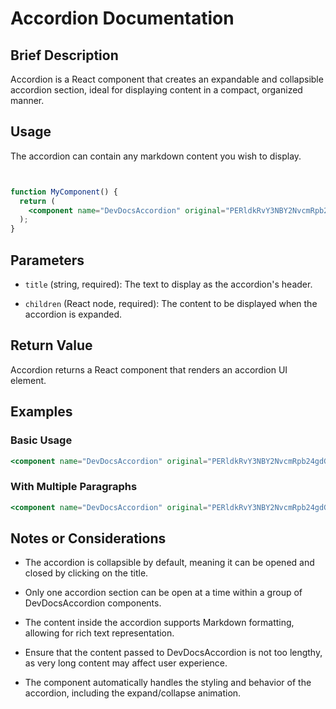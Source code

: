 # Accordion Documentation

## Brief Description

Accordion is a React component that creates an expandable and collapsible accordion section, ideal for displaying content in a compact, organized manner.

## Usage

The accordion can contain any markdown content you wish to display.

```jsx


function MyComponent() {
  return (
    <component name="DevDocsAccordion" original="PERldkRvY3NBY2NvcmRpb24gdGl0bGU9IlNlY3Rpb24gVGl0bGUiPgogICAgICB7LyogWW91ciBjb250ZW50IGhlcmUgKi99CiAgICA8L0RldkRvY3NBY2NvcmRpb24+" props="eyJ0aXRsZSI6IlNlY3Rpb24gVGl0bGUiLCJjaGlsZHJlbiI6InsvKiBZb3VyIGNvbnRlbnQgaGVyZSAqL30ifQ=="></component>
  );
}
```

## Parameters

* `title` (string, required): The text to display as the accordion's header.

* `children` (React node, required): The content to be displayed when the accordion is expanded.

## Return Value

Accordion returns a React component that renders an accordion UI element.

## Examples

### Basic Usage

```jsx
<component name="DevDocsAccordion" original="PERldkRvY3NBY2NvcmRpb24gdGl0bGU9IkdldHRpbmcgU3RhcnRlZCI+CiAgPHA+VGhpcyBpcyB0aGUgY29udGVudCBvZiB0aGUgYWNjb3JkaW9uLiBJdCBjYW4gaW5jbHVkZSBhbnkgdmFsaWQgSlNYLjwvcD4KPC9EZXZEb2NzQWNjb3JkaW9uPg==" props="eyJ0aXRsZSI6IkdldHRpbmcgU3RhcnRlZCIsImNoaWxkcmVuIjoiPHA+VGhpcyBpcyB0aGUgY29udGVudCBvZiB0aGUgYWNjb3JkaW9uLiBJdCBjYW4gaW5jbHVkZSBhbnkgdmFsaWQgSlNYLjwvcD4ifQ=="></component>
```

### With Multiple Paragraphs

```jsx
<component name="DevDocsAccordion" original="PERldkRvY3NBY2NvcmRpb24gdGl0bGU9IkFkdmFuY2VkIFRvcGljcyI+CiAgPHA+Rmlyc3QgcGFyYWdyYXBoIG9mIGNvbnRlbnQuPC9wPgogIDxwPlNlY29uZCBwYXJhZ3JhcGggd2l0aCBtb3JlIGRldGFpbHMuPC9wPgogIDx1bD4KICAgIDxsaT5MaXN0IGl0ZW0gMTwvbGk+CiAgICA8bGk+TGlzdCBpdGVtIDI8L2xpPgogIDwvdWw+CjwvRGV2RG9jc0FjY29yZGlvbj4=" props="eyJ0aXRsZSI6IkFkdmFuY2VkIFRvcGljcyIsImNoaWxkcmVuIjoiPHA+Rmlyc3QgcGFyYWdyYXBoIG9mIGNvbnRlbnQuPC9wPlxuICA8cD5TZWNvbmQgcGFyYWdyYXBoIHdpdGggbW9yZSBkZXRhaWxzLjwvcD5cbiAgPHVsPlxuICAgIDxsaT5MaXN0IGl0ZW0gMTwvbGk+XG4gICAgPGxpPkxpc3QgaXRlbSAyPC9saT5cbiAgPC91bD4ifQ=="></component>
```

## Notes or Considerations

* The accordion is collapsible by default, meaning it can be opened and closed by clicking on the title.

* Only one accordion section can be open at a time within a group of DevDocsAccordion components.

* The content inside the accordion supports Markdown formatting, allowing for rich text representation.

* Ensure that the content passed to DevDocsAccordion is not too lengthy, as very long content may affect user experience.

* The component automatically handles the styling and behavior of the accordion, including the expand/collapse animation.
